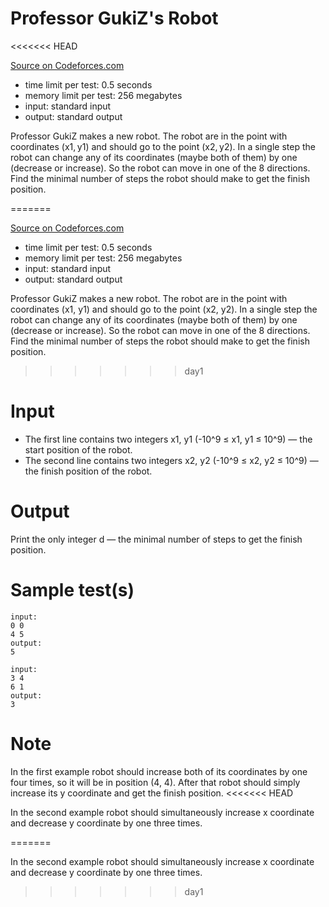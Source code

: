 # Professor GukiZ's Robot
<<<<<<< HEAD

[Source on Codeforces.com]

  - time limit per test: 0.5 seconds
  - memory limit per test: 256 megabytes
  - input: standard input
  - output: standard output

Professor GukiZ makes a new robot. The robot are in the point with coordinates (x1, y1) and should go to the point (x2, y2). In a single step the robot can change any of its coordinates (maybe both of them) by one (decrease or increase). So the robot can move in one of the 8 directions. Find the minimal number of steps the robot should make to get the finish position.

=======

[Source on Codeforces.com]

  - time limit per test: 0.5 seconds
  - memory limit per test: 256 megabytes
  - input: standard input
  - output: standard output

Professor GukiZ makes a new robot. The robot are in the point with coordinates (x1, y1) and should go to the point (x2, y2). In a single step the robot can change any of its coordinates (maybe both of them) by one (decrease or increase). So the robot can move in one of the 8 directions. Find the minimal number of steps the robot should make to get the finish position.

>>>>>>> day1
# Input
- The first line contains two integers x1, y1 (-10^9 ≤ x1, y1 ≤ 10^9) — the start position of the robot.
- The second line contains two integers x2, y2 (-10^9 ≤ x2, y2 ≤ 10^9) — the finish position of the robot.

# Output
Print the only integer d — the minimal number of steps to get the finish position.

# Sample test(s)
```
input:
0 0
4 5
output:
5
```
```
input:
3 4
6 1
output:
3
```
# Note
In the first example robot should increase both of its coordinates by one four times, so it will be in position (4, 4). After that robot should simply increase its y coordinate and get the finish position.
<<<<<<< HEAD

In the second example robot should simultaneously increase x coordinate and decrease y coordinate by one three times.

   [Source on Codeforces.com]: <http://codeforces.com/contest/620/problem/A>
=======

In the second example robot should simultaneously increase x coordinate and decrease y coordinate by one three times.

   [Source on Codeforces.com]: <http://codeforces.com/contest/620/problem/A>


>>>>>>> day1
